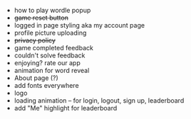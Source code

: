 - how to play wordle popup
- ~~game reset button~~
- logged in page styling aka my account page
- profile picture uploading
- ~~privacy policy~~
- game completed feedback
- couldn't solve feedback
- enjoying? rate our app
- animation for word reveal
- About page (?)
- add fonts everywhere
- logo
- loading animation – for login, logout, sign up, leaderboard
- add "Me" highlight for leaderboard
